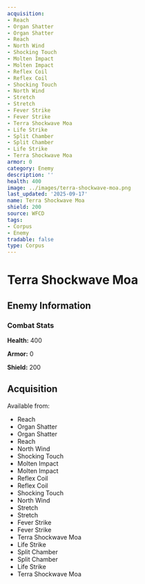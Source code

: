 ```yaml
---
acquisition:
- Reach
- Organ Shatter
- Organ Shatter
- Reach
- North Wind
- Shocking Touch
- Molten Impact
- Molten Impact
- Reflex Coil
- Reflex Coil
- Shocking Touch
- North Wind
- Stretch
- Stretch
- Fever Strike
- Fever Strike
- Terra Shockwave Moa
- Life Strike
- Split Chamber
- Split Chamber
- Life Strike
- Terra Shockwave Moa
armor: 0
category: Enemy
description: ''
health: 400
image: ../images/terra-shockwave-moa.png
last_updated: '2025-09-17'
name: Terra Shockwave Moa
shield: 200
source: WFCD
tags:
- Corpus
- Enemy
tradable: false
type: Corpus
---
```


# Terra Shockwave Moa

## Enemy Information

### Combat Stats

**Health:** 400

**Armor:** 0

**Shield:** 200

## Acquisition

Available from:
- Reach
- Organ Shatter
- Organ Shatter
- Reach
- North Wind
- Shocking Touch
- Molten Impact
- Molten Impact
- Reflex Coil
- Reflex Coil
- Shocking Touch
- North Wind
- Stretch
- Stretch
- Fever Strike
- Fever Strike
- Terra Shockwave Moa
- Life Strike
- Split Chamber
- Split Chamber
- Life Strike
- Terra Shockwave Moa

